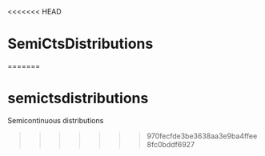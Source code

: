 <<<<<<< HEAD
# SemiCtsDistributions
=======
# semictsdistributions
Semicontinuous distributions
>>>>>>> 970fecfde3be3638aa3e9ba4ffee8fc0bddf6927
